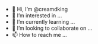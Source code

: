 - 👋 Hi, I’m @creamdking
- 👀 I’m interested in ...
- 🌱 I’m currently learning ...
- 💞️ I’m looking to collaborate on ...
- 📫 How to reach me ...

<!---
creamdking/creamdking is a ✨ special ✨ repository because its `README.md` (this file) appears on your GitHub profile.
You can click the Preview link to take a look at your changes.
--->
